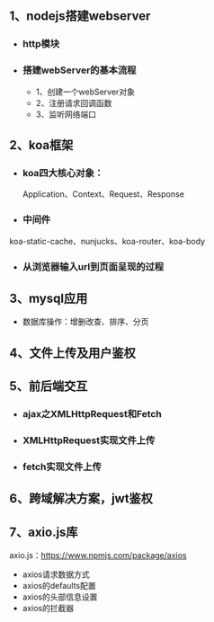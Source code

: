 ## 1、nodejs搭建webserver
- ### http模块
- ### 搭建webServer的基本流程
  - 1、创建一个webServer对象
  - 2、注册请求回调函数
  - 3、监听网络端口
  
## 2、koa框架
- ### koa四大核心对象：
  Application、Context、Request、Response
- ### 中间件
 koa-static-cache、nunjucks、koa-router、koa-body
- ### 从浏览器输入url到页面呈现的过程

## 3、mysql应用
- 数据库操作：增删改查、排序、分页

## 4、文件上传及用户鉴权

## 5、前后端交互
- ### ajax之XMLHttpRequest和Fetch
- ### XMLHttpRequest实现文件上传
- ### fetch实现文件上传

## 6、跨域解决方案，jwt鉴权
## 7、axio.js库

axio.js：https://www.npmjs.com/package/axios

- axios请求数据方式
- axios的defaults配置
- axios的头部信息设置
- axios的拦截器